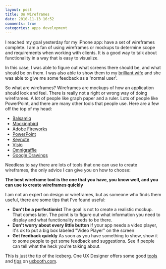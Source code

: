 ```yaml
---
layout: post
title: On Wireframes
date: 2010-11-13 16:52
comments: true
categories: apps development
---
```

I reached my goal yesterday for my iPhone app: have a set of wireframes complete. I am a fan of using wireframes or mockups to determine scope and requirements when working with clients. It is a good way to talk about functionality in a way that is easy to visualize.

In this case, I was able to figure out what screens there should be, and what should be on them. I was also able to show them to my [brilliant wife](http://www.keetonpr.com/blog) and she was able to give me some feedback as a 'normal user'.

So what are wireframes? Wireframes are mockups of how an application should look and feel. There is really not a right or wrong way of doing wireframes. A lot of people like graph paper and a ruler. Lots of people like PowerPoint, and there are many other tools that people use. Here are a few off the top of my head:

* [Balsamiq](http://balsamiq.com/)
* [Mockingbird](https://gomockingbird.com/)
* [Adobe Fireworks](http://www.adobe.com/products/fireworks/)
* [PowerPoint](http://www.raizlabs.com/blog/294/wireframing-in-powerpoint)
* [Keynote](http://keynotekungfu.com/)
* [Visio](http://blogs.msdn.com/b/visio/archive/2009/12/22/wireframe-shapes-in-visio-2010.aspx)
* [Omnigraffle](http://konigi.com/tools/omnigraffle-wireframe-stencils)
* [Google Drawings](http://mortenjust.com/2010/04/19/a-wireframe-kit-for-google-drawings/)

Needless to say there are lots of tools that one can use to create wireframes, the only advice I can give you on how to choose:

**The best wireframe tool is the one that you have, you know well, and you can use to create wireframes quickly**

I am not an expert on design or wireframes, but as someone who finds them useful, there are some tips that I've found useful:

* **Don't be a perfectionist** The goal is not to create a realistic mockup. That comes later. The point is to figure out what information you need to display and what functionality needs to be there.
* **Don't worry about every little button** If your app needs a video player, it's ok to put a big box labeled "Video Player" on the screen
* **Get feedback quickly** As soon as you have something to show, show it to some people to get some feedback and suggestions. See if people can tell what the heck you're talking about.

This is just the tip of the iceberg. One UX Designer offers some good [tools](http://www.uxbooth.com/blog/wireframing-tips-tools-and-techniques/) and [tips](http://www.uxbooth.com/blog/wireframing-tips-tools-and-techniques-pt-2/) on [uxbooth.com](http://www.uxbooth.com/).

